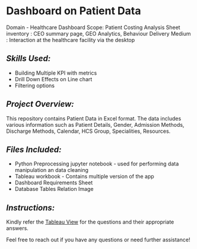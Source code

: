 # Dashboard on Patient Data

Domain - Healthcare
Dashboard Scope: Patient Costing Analysis
Sheet inventory : CEO summary page, GEO Analytics, Behaviour
Delivery Medium : Interaction at the healthcare facility via the desktop

## *Skills Used:*

* Building Multiple KPI with metrics
* Drill Down Effects on Line chart
* Filtering options

## *Project Overview:*

This repository contains Patient Data in Excel format. The data includes various information such as Patient Details, Gender, Admission Methods, Discharge Methods, Calendar, HCS Group, Specialities, Resources.

## *Files Included:*

* Python Preprocessing jupyter notebook - used for performing data manipulation an data cleaning
* Tableau workbook - Contains multiple version of the app
* Dashboard Requirements Sheet
* Database Tables Relation Image

## *Instructions:*

Kindly refer the <a href="https://public.tableau.com/views/PatientCostingAnalysis/KPI?:language=en-US&publish=yes&:sid=&:redirect=auth&:display_count=n&:origin=viz_share_link">Tableau View</a> for the questions and their appropriate answers.


Feel free to reach out if you have any questions or need further assistance!
